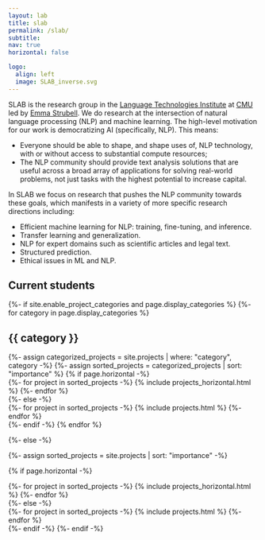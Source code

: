 ```yaml
---
layout: lab
title: slab
permalink: /slab/
subtitle: 
nav: true
horizontal: false

logo:
  align: left
  image: SLAB_inverse.svg
---
```


SLAB is the research group in the [Language Technologies Institute](https://www.lti.cs.cmu.edu/) at [CMU](https://www.cmu.edu/) led by [Emma Strubell](/). We do research at the intersection of natural language processing (NLP) and machine learning. The high-level motivation for our work is democratizing AI (specifically, NLP). This means: 
- Everyone should be able to shape, and shape uses of, NLP technology, with or without access to substantial compute resources;
- The NLP community should provide text analysis solutions that are useful across a broad array of applications for solving real-world problems, not just tasks with the highest potential to increase capital. 

In SLAB we focus on research that pushes the NLP community towards these goals, which manifests in a variety of more specific research directions including:
- Efficient machine learning for NLP: training, fine-tuning, and inference.
- Transfer learning and generalization.
- NLP for expert domains such as scientific articles and legal text.
- Structured prediction.
- Ethical issues in ML and NLP.
<!-- You can learn more about Emma [here](./about). -->

<h2 class="post-title">
<b> Current students </b>
</h2>

<!-- pages/projects.md -->
<div class="projects">
{%- if site.enable_project_categories and page.display_categories %}
  <!-- Display categorized projects -->
  {%- for category in page.display_categories %}
  <h2 class="category">{{ category }}</h2>
  {%- assign categorized_projects = site.projects | where: "category", category -%}
  {%- assign sorted_projects = categorized_projects | sort: "importance" %}
  <!-- Generate cards for each project -->
  {% if page.horizontal -%}
  <div class="container">
    <div class="row row-cols-2">
    {%- for project in sorted_projects -%}
      {% include projects_horizontal.html %}
    {%- endfor %}
    </div>
  </div>
  {%- else -%}
  <div class="grid">
    {%- for project in sorted_projects -%}
      {% include projects.html %}
    {%- endfor %}
  </div>
  {%- endif -%}
  {% endfor %}

{%- else -%}
<!-- Display projects without categories -->
  {%- assign sorted_projects = site.projects | sort: "importance" -%}
  <!-- Generate cards for each project -->
  {% if page.horizontal -%}
  <div class="container">
    <div class="row row-cols-2">
    {%- for project in sorted_projects -%}
      {% include projects_horizontal.html %}
    {%- endfor %}
    </div>
  </div>
  {%- else -%}
  <div class="grid">
    {%- for project in sorted_projects -%}
      {% include projects.html %}
    {%- endfor %}
  </div>
  {%- endif -%}
{%- endif -%}
</div>
